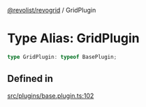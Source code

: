 [@revolist/revogrid](README.md) / GridPlugin

# Type Alias: GridPlugin

```ts
type GridPlugin: typeof BasePlugin;
```

## Defined in

[src/plugins/base.plugin.ts:102](https://github.com/revolist/revogrid/blob/7eb028636fe9635cf32f3cf0775076c9e2dde053/src/plugins/base.plugin.ts#L102)
